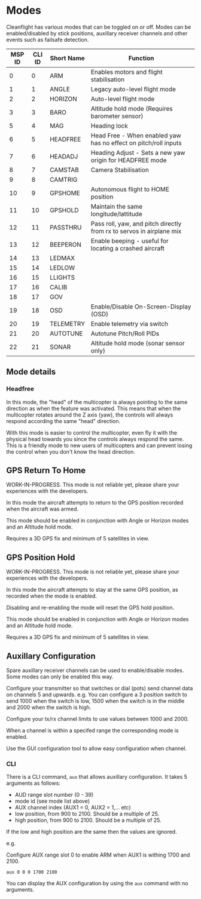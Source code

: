 # Modes

Cleanflight has various modes that can be toggled on or off.  Modes can be enabled/disabled by stick positions,
auxillary receiver channels and other events such as failsafe detection.

| MSP ID  | CLI ID | Short Name | Function                                                             |
| ------- | ------ | ---------- | -------------------------------------------------------------------- |
| 0       | 0      | ARM        | Enables motors and flight stabilisation                              |
| 1       | 1      | ANGLE      | Legacy auto-level flight mode                                        |
| 2       | 2      | HORIZON    | Auto-level flight mode                                               |
| 3       | 3      | BARO       | Altitude hold mode (Requires barometer sensor)                       |
| 5       | 4      | MAG        | Heading lock                                                         |
| 6       | 5      | HEADFREE   | Head Free - When enabled yaw has no effect on pitch/roll inputs      |
| 7       | 6      | HEADADJ    | Heading Adjust - Sets a new yaw origin for HEADFREE mode             |
| 8       | 7      | CAMSTAB    | Camera Stabilisation                                                 |
| 9       | 8      | CAMTRIG    |                                                                      |
| 10      | 9      | GPSHOME    | Autonomous flight to HOME position                                   |
| 11      | 10     | GPSHOLD    | Maintain the same longitude/lattitude                                |
| 12      | 11     | PASSTHRU   | Pass roll, yaw, and pitch directly from rx to servos in airplane mix |
| 13      | 12     | BEEPERON   | Enable beeping - useful for locating a crashed aircraft              |
| 14      | 13     | LEDMAX     |                                                                      |
| 15      | 14     | LEDLOW     |                                                                      |
| 16      | 15     | LLIGHTS    |                                                                      |
| 17      | 16     | CALIB      |                                                                      |
| 18      | 17     | GOV        |                                                                      |
| 19      | 18     | OSD        | Enable/Disable On-Screen-Display (OSD)                               |
| 20      | 19     | TELEMETRY  | Enable telemetry via switch                                          |
| 21      | 20     | AUTOTUNE   | Autotune Pitch/Roll PIDs                                             |
| 22      | 21     | SONAR      | Altitude hold mode (sonar sensor only)                               |

## Mode details

### Headfree

In this mode, the "head" of the multicopter is always pointing to the same direction as when the feature was activated. This means that when the multicopter rotates around the Z axis (yaw), the controls will always respond according the same "head" direction.

With this mode is easier to control the multicopter, even fly it with the physical head towards you since the controls always respond the same. This is a friendly mode to new users of multicopters and can prevent losing the control when you don't know the head direction. 

## GPS Return To Home

WORK-IN-PROGRESS.  This mode is not reliable yet, please share your experiences with the developers.

In this mode the aircraft attempts to return to the GPS position recorded when the aircraft was armed.

This mode should be enabled in conjunction with Angle or Horizon modes and an Altitude hold mode.

Requires a 3D GPS fix and minimum of 5 satellites in view.

## GPS Position Hold

WORK-IN-PROGRESS.  This mode is not reliable yet, please share your experiences with the developers.

In this mode the aircraft attempts to stay at the same GPS position, as recorded when the mode is enabled.

Disabling and re-enabling the mode will reset the GPS hold position.

This mode should be enabled in conjunction with Angle or Horizon modes and an Altitude hold mode.

Requires a 3D GPS fix and minimum of 5 satellites in view.

## Auxillary Configuration

Spare auxillary receiver channels can be used to enable/disable modes.  Some modes can only be enabled this way.

Configure your transmitter so that switches or dial (pots) send channel data on channels 5 and upwards.
e.g. You can configure a 3 position switch to send 1000 when the switch is low, 1500 when the switch is in the middle and 2000 when the switch is high.

Configure your tx/rx channel limits to use values between 1000 and 2000.

When a channel is within a specifed range the corresponding mode is enabled.

Use the GUI configuration tool to allow easy configuration when channel.

### CLI 

There is a CLI command, `aux` that allows auxillary configuration.  It takes 5 arguments as follows:

* AUD range slot number (0 - 39)
* mode id (see mode list above)
* AUX channel index (AUX1 = 0, AUX2 = 1,... etc)
* low position, from 900 to 2100. Should be a multiple of 25.
* high position, from 900 to 2100. Should be a multiple of 25.

If the low and high position are the same then the values are ignored.

e.g.

Configure AUX range slot 0 to enable ARM when AUX1 is withing 1700 and 2100.
 
```
aux 0 0 0 1700 2100
```

You can display the AUX configuration by using the `aux` command with no arguments.


